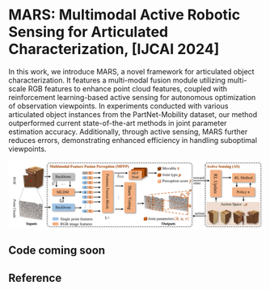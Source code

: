 # MARS: Multimodal Active Robotic Sensing for Articulated Characterization, [IJCAI 2024]

In this work, we introduce MARS, a novel framework for articulated object characterization. It features a multi-modal fusion module utilizing multi-scale RGB features to enhance point cloud features, coupled with reinforcement learning-based active sensing for autonomous optimization of observation viewpoints. In experiments conducted with various articulated object instances from the PartNet-Mobility dataset, our method outperformed current state-of-the-art methods in joint parameter estimation accuracy. Additionally, through active sensing, MARS further reduces errors, demonstrating enhanced efficiency in handling suboptimal viewpoints.

<div  align="center">    
 <img src="./figure/net.png" width = "666"  align=center />
</div>

## Code coming soon

## Reference


